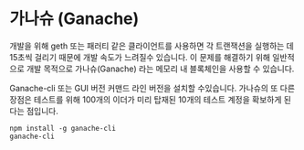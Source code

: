 # 가나슈 (Ganache)

개발을 위해 geth 또는 패러티 같은 클라이언트를 사용하면 각 트랜잭션을 실행하는 데 15초씩 걸리기 때문에 개발 속도가 느려질수 있습니다.
이 문제를 해결하기 위해 일반적으로 개발 목적으로 가나슈(Ganache) 라는 메모리 내 블록체인을 사용할 수 있습니다. 

Ganache-cli 또는 GUI 버전 커맨드 라인 버전을 설치할 수있습니다. 가나슈의 또 다른 장점은 테스트를 위해 100개의 이더가 미리 탑재된 
10개의 테스트 계정을 확보하게 된다는 점입니다.


```
npm install -g ganache-cli
ganache-cli
```


